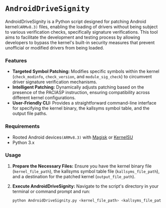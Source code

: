 # `AndroidDriveSignity`

AndroidDriveSignity is a Python script designed for patching Android kernel``(ARMv8.3)`` files, enabling the loading of drivers without being subject to various verification checks, specifically signature verifications. This tool aims to facilitate the development and testing process by allowing developers to bypass the kernel's built-in security measures that prevent unofficial or modified drivers from being loaded.

### Features

- **Targeted Symbol Patching:** Modifies specific symbols within the kernel (`check_modinfo`, `check_version`, and `module_sig_check`) to circumvent driver signature verification mechanisms.
- **Intelligent Patching:** Dynamically adjusts patching based on the presence of the PACIASP instruction, ensuring compatibility across different kernel configurations.
- **User-Friendly CLI:** Provides a straightforward command-line interface for specifying the kernel binary, the kallsyms symbol table, and the output file paths.

### Requirements

- Rooted Android devices``(ARMv8.3)`` with [Magisk](https://github.com/topjohnwu/Magisk) or [KernelSU](https://github.com/tiann/KernelSU)
- Python 3.x

### Usage

1. **Prepare the Necessary Files:** Ensure you have the kernel binary file (`kernel_file_path`), the kallsyms symbol table file (`kallsyms_file_path`), and a destination for the patched kernel (`output_file_path`).

2. **Execute AndroidDriveSignity:** Navigate to the script's directory in your terminal or command prompt and run:

   ```bash
   python AndroidDriveSignity.py <kernel_file_path> <kallsyms_file_path> <output_file_path>
